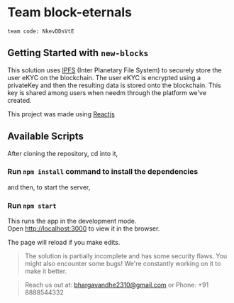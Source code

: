 # Team block-eternals

`team code: NkevDDsVtE`

## Getting Started with `new-blocks`

This solution uses [IPFS](https://ipfs.io/) (Inter Planetary File System) to securely store the user eKYC on the blockchain.
The user eKYC is encrypted using a privateKey and then the resulting data is stored onto the blockchain.
This key is shared among users when needm through the platform we've created.

This project was made using [Reactjs](reactjs.org)

## Available Scripts

After cloning the repository, cd into it,

### Run `npm install` command to install the dependencies

and then, to start the server,

### Run `npm start`

This runs the app in the development mode.\
Open [http://localhost:3000](http://localhost:3000) to view it in the browser.

The page will reload if you make edits.

> The solution is partially incomplete and has some security flaws.
> You might also encounter some bugs!
> We're constantly working on it to make it better.

> Reach us out at: [bhargavandhe2310@gmail.com](bhargavandhe2310@gmail.com)
> or Phone: +91 8888544332

